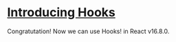 # [Introducing Hooks](https://reactjs.org/docs/hooks-intro.html#its-hard-to-reuse-stateful-logic-between-components)

Congratutation! Now we can use Hooks! in React v16.8.0.
